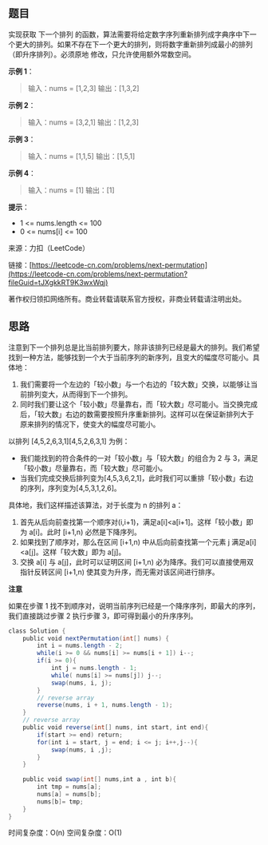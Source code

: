 ## 题目

实现获取 下一个排列 的函数，算法需要将给定数字序列重新排列成字典序中下一个更大的排列。如果不存在下一个更大的排列，则将数字重新排列成最小的排列（即升序排列）。必须原地 修改，只允许使用额外常数空间。

**示例 1**：

>输入：nums = [1,2,3]
>输出：[1,3,2]

**示例 2**：

>输入：nums = [3,2,1]
>输出：[1,2,3]

**示例 3**：

>输入：nums = [1,1,5]
>输出：[1,5,1]

**示例 4**：

>输入：nums = [1]
>输出：[1]

**提示**：

* 1 <= nums.length <= 100
* 0 <= nums[i] <= 100

来源：力扣（LeetCode）

链接：[https://leetcode-cn.com/problems/next-permutation](https://leetcode-cn.com/problems/next-permutation?fileGuid=tJXgkkRT9K3wxWqj)

著作权归领扣网络所有。商业转载请联系官方授权，非商业转载请注明出处。

## 思路

注意到下一个排列总是比当前排列要大，除非该排列已经是最大的排列。我们希望找到一种方法，能够找到一个大于当前序列的新序列，且变大的幅度尽可能小。具体地：

1. 我们需要将一个左边的「较小数」与一个右边的「较大数」交换，以能够让当前排列变大，从而得到下一个排列。
2. 同时我们要让这个「较小数」尽量靠右，而「较大数」尽可能小。当交换完成后，「较大数」右边的数需要按照升序重新排列。这样可以在保证新排列大于原来排列的情况下，使变大的幅度尽可能小。

以排列 [4,5,2,6,3,1][4,5,2,6,3,1] 为例：

* 我们能找到的符合条件的一对「较小数」与「较大数」的组合为 2 与 3，满足「较小数」尽量靠右，而「较大数」尽可能小。
* 当我们完成交换后排列变为[4,5,3,6,2,1]，此时我们可以重排「较小数」右边的序列，序列变为[4,5,3,1,2,6]。

具体地，我们这样描述该算法，对于长度为 n 的排列 a：

1. 首先从后向前查找第一个顺序对(i,i+1)，满足a[i]<a[i+1]。这样「较小数」即为 a[i]。此时 [i+1,n) 必然是下降序列。
2. 如果找到了顺序对，那么在区间 [i+1,n) 中从后向前查找第一个元素 j 满足a[i]<a[j]。这样「较大数」即为 a[j]。
3. 交换 a[i] 与 a[j]，此时可以证明区间 [i+1,n) 必为降序。我们可以直接使用双指针反转区间 [i+1,n) 使其变为升序，而无需对该区间进行排序。

**注意**

如果在步骤 1 找不到顺序对，说明当前序列已经是一个降序序列，即最大的序列，我们直接跳过步骤 2 执行步骤 3，即可得到最小的升序序列。

```java
class Solution {
    public void nextPermutation(int[] nums) {
        int i = nums.length - 2;
        while(i >= 0 && nums[i] >= nums[i + 1]) i--;
        if(i >= 0){
            int j = nums.length - 1;
            while( nums[i] >= nums[j]) j--;
            swap(nums, i, j);
        }
        // reverse array
        reverse(nums, i + 1, nums.length - 1);
    }
    // reverse array
    public void reverse(int[] nums, int start, int end){
        if(start >= end) return;
        for(int i = start, j = end; i <= j; i++,j--){
            swap(nums, i ,j);
        }
    }
    
    public void swap(int[] nums,int a , int b){
        int tmp = nums[a];
        nums[a] = nums[b];
        nums[b]= tmp;
    }
}
```
时间复杂度：O(n)
空间复杂度：O(1)

